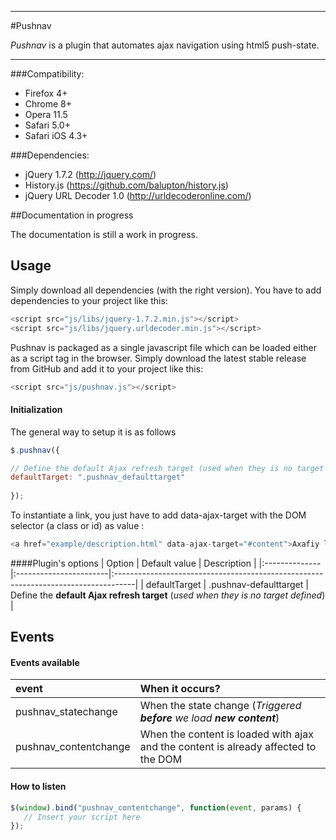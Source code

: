 - - -


#Pushnav


*Pushnav* is a plugin that automates ajax navigation using html5 push-state.

- - -

###Compatibility:
- Firefox 4+
- Chrome 8+
- Opera 11.5
- Safari 5.0+
- Safari iOS 4.3+


###Dependencies:
- jQuery 1.7.2 (http://jquery.com/)
- History.js (https://github.com/balupton/history.js)
- jQuery URL Decoder 1.0 (http://urldecoderonline.com/)
 


##Documentation in progress

The documentation is still a work in progress.

## Usage

Simply download all dependencies (with the right version). You have to add dependencies to your project like this:
``` javascript
<script src="js/libs/jquery-1.7.2.min.js"></script>
<script src="js/libs/jquery.urldecoder.min.js"></script>
```




Pushnav is packaged as a single javascript file which can be loaded either as a script tag in the browser. Simply download the latest stable release from GitHub and add it to your project like this:
``` javascript
<script src="js/pushnav.js"></script>
```


#### Initialization

The general way to setup it is as follows
``` javascript
$.pushnav({

// Define the default Ajax refresh target (used when they is no target defined)
defaultTarget: ".pushnav_defaulttarget"     
  
});
```

To instantiate a link, you just have to add data-ajax-target with the DOM selector (a class or id) as value :
``` javascript
<a href="example/description.html" data-ajax-target="#content">Axafiy link</a>
```

####Plugin's options
| Option        | Default value          | Description                                                                        |
|:--------------|:-----------------------|:-----------------------------------------------------------------------------------|
| defaultTarget | .pushnav-defaulttarget | Define the **default Ajax refresh target** (*used when they is no target defined*) |

## Events
#### Events available

| event                 | When it occurs?                                                                     |
|:----------------------|:------------------------------------------------------------------------------------|
| pushnav_statechange   | When the state change (*Triggered* ***before*** *we load* ***new content***)        |
| pushnav_contentchange | When the content is loaded with ajax and the content is already affected to the DOM |
  
#### How to listen
``` javascript
$(window).bind("pushnav_contentchange", function(event, params) {
   // Insert your script here
});
```
  
  


